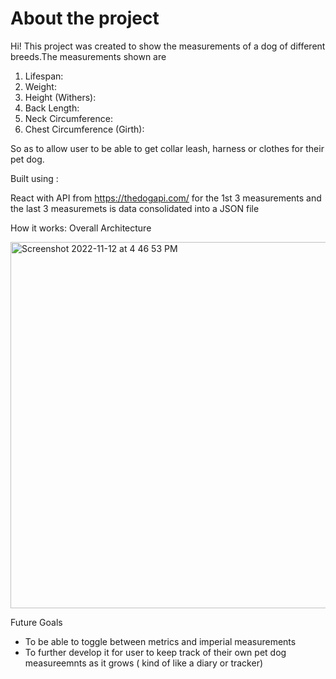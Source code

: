 # About the project
Hi! This project was created to show the measurements of a dog of different breeds.The measurements shown are 
1. Lifespan: 
2. Weight:
3. Height (Withers): 
4. Back Length: 
5. Neck Circumference: 
6. Chest Circumference (Girth): 

So as to allow user to be able to get collar leash, harness or clothes for their pet dog.



Built using :

React with API from https://thedogapi.com/ for the 1st 3 measurements and the last 3 measuremets is data consolidated into a JSON file

How it works:
Overall Architecture 

<img width="586" alt="Screenshot 2022-11-12 at 4 46 53 PM" src="https://user-images.githubusercontent.com/53305192/201466596-affb4778-c5d4-455d-9935-04e6e74bce69.png">




Future Goals
- To be able to toggle between metrics and imperial measurements
- To further develop it for user to keep track of their own pet dog measureemnts as it grows ( kind of like a diary or tracker)
